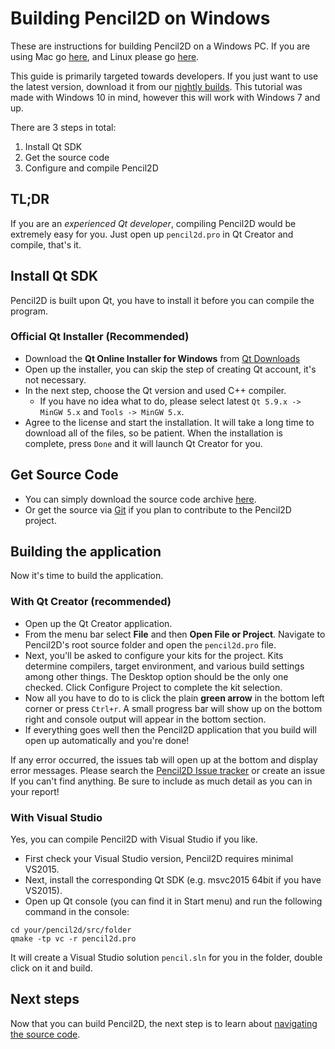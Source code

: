 # Building Pencil2D on Windows

These are instructions for building Pencil2D on a Windows PC. If you are using Mac go [here](docs/build_mac.md), and Linux please go [here](docs/build_linux.md).

This guide is primarily targeted towards developers. If you just want to use the latest version, download it from our [nightly builds](https://drive.google.com/drive/folders/0BxdcdOiOmg-CcWhLazdKR1oydHM). This tutorial was made with Windows 10 in mind, however this will work with Windows 7 and up.

There are 3 steps in total:

1. Install Qt SDK
2. Get the source code
3. Configure and compile Pencil2D

## TL;DR

If you are an *experienced Qt developer*, compiling Pencil2D would be extremely easy for you. Just open up `pencil2d.pro` in Qt Creator and compile, that's it.

## Install Qt SDK

Pencil2D is built upon Qt, you have to install it before you can compile the program.

### Official Qt Installer (Recommended)

- Download the **Qt Online Installer for Windows** from [Qt Downloads](https://www.qt.io/download-open-source/)
- Open up the installer, you can skip the step of creating Qt account, it's not necessary.
- In the next step, choose the Qt version and used C++ compiler.
  - If you have no idea what to do, please select latest `Qt 5.9.x -> MinGW 5.x` and `Tools -> MinGW 5.x`.
- Agree to the license and start the installation. It will take a long time to download all of the files, so be patient. When the installation is complete, press `Done` and it will launch Qt Creator for you.

## Get Source Code

- You can simply download the source code archive [here](https://github.com/pencil2d/pencil/archive/master.zip).
- Or get the source via [Git](https://github.com/pencil2d/pencil.git) if you plan to contribute to the Pencil2D project.

## Building the application

Now it's time to build the application.

### With Qt Creator (recommended)

- Open up the Qt Creator application.
- From the menu bar select **File** and then **Open File or Project**. Navigate to Pencil2D's root source folder and open the `pencil2d.pro` file. 
- Next, you'll be asked to configure your kits for the project. Kits determine compilers, target environment, and various build settings among other things. The Desktop option should be the only one checked. Click Configure Project to complete the kit selection.
- Now all you have to do to is click the plain **green arrow** in the bottom left corner or press `Ctrl+r`. A small progress bar will show up on the bottom right and console output will appear in the bottom section.
- If everything goes well then the Pencil2D application that you build will open up automatically and you're done!

If any error occurred, the issues tab will open up at the bottom and display error messages. Please search the [Pencil2D Issue tracker](https://github.com/pencil2d/pencil/issues) or create an issue If you can't find anything. Be sure to include as much detail as you can in your report!

### With Visual Studio

Yes, you can compile Pencil2D with Visual Studio if you like. 

- First check your Visual Studio version, Pencil2D requires minimal VS2015.
- Next, install the corresponding Qt SDK (e.g. msvc2015 64bit if you have VS2015).
- Open up Qt console (you can find it in Start menu) and run the following command in the console:

```
cd your/pencil2d/src/folder
qmake -tp vc -r pencil2d.pro
```

It will create a Visual Studio solution `pencil.sln` for you in the folder, double click on it and build. 

## Next steps

Now that you can build Pencil2D, the next step is to learn about [navigating the source code](docs/dive-into-code.md).
